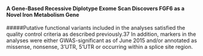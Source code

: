#### A Gene-Based Recessive Diplotype Exome Scan Discovers FGF6 as a Novel Iron Metabolism Gene
#####Putative functional variants included in the analyses satisfied the quality control criteria as described previously.37 In addition, markers in the analyses were either GWAS-significant as of June 2015 and/or annotated as missense, nonsense, 3’UTR, 5’UTR or occurring within a splice site region.
